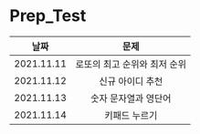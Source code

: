 # Prep_Test

|날짜|문제|
|:-:|:-:|
|2021.11.11|로또의 최고 순위와 최저 순위|
|2021.11.12|신규 아이디 추천|
|2021.11.13|숫자 문자열과 영단어|
|2021.11.14|키패드 누르기|
